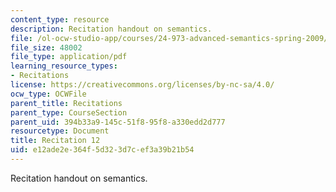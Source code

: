 ```yaml
---
content_type: resource
description: Recitation handout on semantics.
file: /ol-ocw-studio-app/courses/24-973-advanced-semantics-spring-2009/e12ade2e364f5d323d7cef3a39b21b54_MIT24_973s09_rec12.pdf
file_size: 48002
file_type: application/pdf
learning_resource_types:
- Recitations
license: https://creativecommons.org/licenses/by-nc-sa/4.0/
ocw_type: OCWFile
parent_title: Recitations
parent_type: CourseSection
parent_uid: 394b33a9-145c-51f8-95f8-a330edd2d777
resourcetype: Document
title: Recitation 12
uid: e12ade2e-364f-5d32-3d7c-ef3a39b21b54
---
```

Recitation handout on semantics.